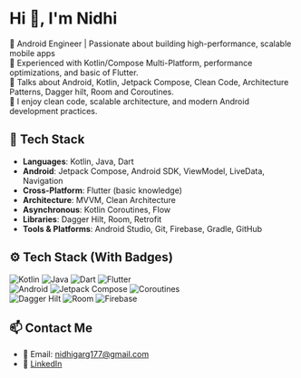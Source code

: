 # Hi 👋, I'm Nidhi
🚀 Android Engineer | Passionate about building high-performance, scalable mobile apps  
🌱 Experienced with Kotlin/Compose Multi-Platform, performance optimizations, and basic of Flutter.  
💬 Talks about Android, Kotlin, Jetpack Compose, Clean Code, Architecture Patterns, Dagger hilt, Room and Coroutines.  
🌱 I enjoy clean code, scalable architecture, and modern Android development practices.


## 🧰 Tech Stack
- **Languages**: Kotlin, Java, Dart  
- **Android**: Jetpack Compose, Android SDK, ViewModel, LiveData, Navigation  
- **Cross-Platform**: Flutter (basic knowledge)  
- **Architecture**: MVVM, Clean Architecture  
- **Asynchronous**: Kotlin Coroutines, Flow  
- **Libraries**: Dagger Hilt, Room, Retrofit  
- **Tools & Platforms**: Android Studio, Git, Firebase, Gradle, GitHub

 ## ⚙️ Tech Stack (With Badges)
![Kotlin](https://img.shields.io/badge/Kotlin-0095D5?style=for-the-badge&logo=kotlin&logoColor=white)
![Java](https://img.shields.io/badge/Java-ED8B00?style=for-the-badge&logo=openjdk&logoColor=white)
![Dart](https://img.shields.io/badge/Dart-0175C2?style=for-the-badge&logo=dart&logoColor=white)
![Flutter](https://img.shields.io/badge/Flutter-02569B?style=for-the-badge&logo=flutter&logoColor=white)  
![Android](https://img.shields.io/badge/Android-3DDC84?style=for-the-badge&logo=android&logoColor=white)
![Jetpack Compose](https://img.shields.io/badge/Jetpack_Compose-4285F4?style=for-the-badge&logo=android&logoColor=white)
![Coroutines](https://img.shields.io/badge/Coroutines-FFCB2B?style=for-the-badge&logo=kotlin&logoColor=black)  
![Dagger Hilt](https://img.shields.io/badge/Dagger_Hilt-00427E?style=for-the-badge&logo=google&logoColor=white)
![Room](https://img.shields.io/badge/Room-FF6F00?style=for-the-badge&logo=sqlite&logoColor=white)
![Firebase](https://img.shields.io/badge/Firebase-FFCA28?style=for-the-badge&logo=firebase&logoColor=black)

## 📫 Contact Me

- 📧 Email: nidhigarg177@gmail.com  
- 💼 [LinkedIn](https://www.linkedin.com/in/nidhi-garg-223055117/)  
